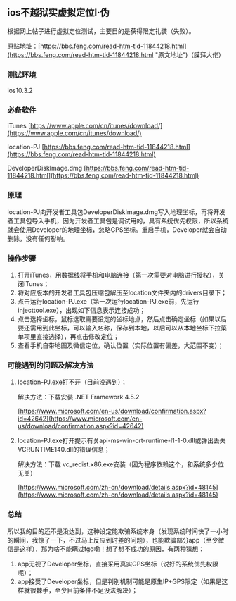 ## ios不越狱实虚拟定位Ⅰ·伪 ##
根据网上帖子进行虚拟定位测试，主要目的是获得限定礼装（失败）。

原贴地址：[https://bbs.feng.com/read-htm-tid-11844218.html](https://bbs.feng.com/read-htm-tid-11844218.html "原文地址")（膜拜大佬）

### 测试环境 ###
ios10.3.2

### 必备软件 ###
iTunes
[https://www.apple.com/cn/itunes/download/](https://www.apple.com/cn/itunes/download/)

location-PJ
[https://bbs.feng.com/read-htm-tid-11844218.html](https://bbs.feng.com/read-htm-tid-11844218.html)

DeveloperDiskImage.dmg
[https://bbs.feng.com/read-htm-tid-11844218.html](https://bbs.feng.com/read-htm-tid-11844218.html)
### 原理 ###
location-PJ向开发者工具包DeveloperDiskImage.dmg写入地理坐标，再将开发者工具包导入手机，因为开发者工具包是调试用的，具有系统优先权限，所以系统就会使用Developer的地理坐标，忽略GPS坐标。重启手机，Developer就会自动删除，没有任何影响。
### 操作步骤 ###
1. 打开iTunes，用数据线将手机和电脑连接（第一次需要对电脑进行授权），关闭iTunes；
2. 将对应版本的开发者工具包压缩包解压至location文件夹内的drivers目录下；
3. 点击运行location-PJ.exe（第一次运行location-PJ.exe前，先运行injecttool.exe），出现如下信息表示连接成功；
4. 点击选择坐标，鼠标选取需要设定的坐标地点，然后点击确定坐标（如果以后要还需用到此坐标，可以输入名称，保存到本地，以后可以从本地坐标下拉菜单项里直接选择），再点击修改定位；
5. 查看手机自带地图及微信定位，确认位置（实际位置有偏差，大范围不变）；
### 可能遇到的问题及解决方法 ###
1. location-PJ.exe打不开（目前没遇到）；

	解决方法：下载安装 .NET Framework 4.5.2

	[https://www.microsoft.com/en-us/download/confirmation.aspx?id=42642](https://www.microsoft.com/en-us/download/confirmation.aspx?id=42642)
2. location-PJ.exe打开提示有关api-ms-win-crt-runtime-l1-1-0.dll或弹出丢失VCRUNTIME140.dll的错误信息；

	解决方法：下载 vc_redist.x86.exe安装（因为程序依赖这个，和系统多少位无关）

	[https://www.microsoft.com/zh-cn/download/details.aspx?id=48145](https://www.microsoft.com/zh-cn/download/details.aspx?id=48145)
### 总结 ###
所以我的目的还不是没达到，这种设定能欺骗系统本身（发现系统时间快了一小时的瞬间，我惊了一下，不过马上反应到时差的问题），也能欺骗部分app（至少微信是这样），那为啥不能瞒过fgo嘞！想了想不成功的原因，有两种猜想：


1. app无视了Developer坐标，直接采用真实GPS坐标（说好的系统优先权限呢）；
2. app接受了Developer坐标，但是判别机制可能是原生IP+GPS限定（如果是这样就很棘手，至少目前条件不足没法解决）；
